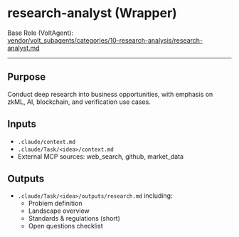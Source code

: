 # research-analyst (Wrapper)

Base Role (VoltAgent):  
[vendor/volt_subagents/categories/10-research-analysis/research-analyst.md](../../../vendor/volt_subagents/categories/10-research-analysis/research-analyst.md)

---

## Purpose
Conduct deep research into business opportunities, with emphasis on zkML, AI, blockchain, and verification use cases.

## Inputs
- `.claude/context.md`
- `.claude/Task/<idea>/context.md`
- External MCP sources: web_search, github, market_data

## Outputs
- `.claude/Task/<idea>/outputs/research.md` including:
  - Problem definition
  - Landscape overview
  - Standards & regulations (short)
  - Open questions checklist


